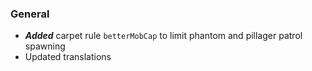 ### General

- ***Added*** carpet rule `betterMobCap` to limit phantom and pillager patrol spawning
- Updated translations
